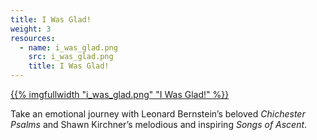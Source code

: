 ```yaml
---
title: I Was Glad!
weight: 3
resources:
  - name: i_was_glad.png
    src: i_was_glad.png
    title: I Was Glad!
---
```


<a href="/concerts/glad/">{{% imgfullwidth "i_was_glad.png" "I Was Glad!" %}}</a>

Take an emotional journey with Leonard Bernstein&rsquo;s beloved _Chichester Psalms_ and Shawn Kirchner&rsquo;s
melodious and inspiring _Songs of Ascent_.


